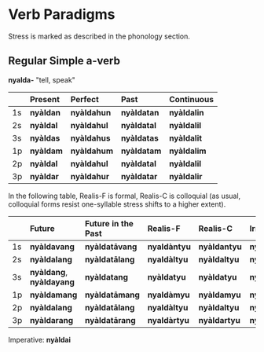 # Verb Paradigms

Stress is marked as described in the phonology section.

## Regular Simple a-verb

**nyalda-** "tell, speak"

|| Present | Perfect | Past | Continuous |
|:---|:---|:---|:---|:---|
| 1s | **nyàldan** | **nyàldahun** | **nyàldatan** | **nyàldalin** |
| 2s | **nyàldal** | **nyàldahul** | **nyàldatal** | **nyàldalil** |
| 3s | **nyàldas** | **nyàldahus** | **nyàldatas** | **nyàldalit** |
| 1p | **nyàldam** | **nyàldahum** | **nyàldatam** | **nyàldalim** |
| 2p | **nyàldal** | **nyàldahul** | **nyàldatal** | **nyàldalil** |
| 3p | **nyàldar** | **nyàldahur** | **nyàldatar** | **nyàldalir** |

In the following table, Realis-F is formal, Realis-C is colloquial (as usual, colloquial forms resist one-syllable stress shifts to a higher extent).

|| Future | Future in the Past | Realis-F | Realis-C | Irrealis |
|:---|:---|:---|:---|:---|:---|
| 1s | **nyàldavang** | **nyàldatāvang** | **nyaldàntyu** | **nyàldantyu** | **nyàldatàntyu** |
| 2s | **nyàldalang** | **nyàldatālang** | **nyaldàltyu** | **nyàldaltyu** | **nyàldatàltyu** |
| 3s | **nyàldang**, **nyàldayang**  | **nyàldatang** | **nyàldatyu** | **nyàldatyu** | **nyàldatātyu** |
| 1p | **nyàldamang** | **nyàldatāmang** | **nyaldàmyu** | **nyàldamyu** | **nyàldatàmyu** |
| 2p | **nyàldalang** | **nyàldatālang** | **nyaldàltyu** | **nyàldaltyu** | **nyàldatàltyu** |
| 3p | **nyàldarang** | **nyàldatārang** | **nyaldàrtyu** | **nyàldartyu** | **nyàldatàrtyu** |

Imperative: **nyàldai**
